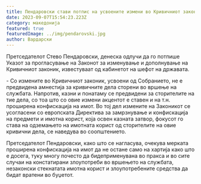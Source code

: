 ```yaml
---
title: Пендаровски стави потпис на усвоените измени во Кривичниот законик
date: 2023-09-07T15:54:23.223Z
category: македонија
featured: true
featuredImage: ../img/pendarovski.jpg
author: Вардарски
---
```

<!--StartFragment-->

Претседателот Стево Пендаровски, денеска одлучи да го потпише Указот за прогласување на Законот за изменување и дополнување на Кривичниот законик, известуваат од кабинетот на шефот на државата. 

\- Со измените во Кривичниот законик, усвоени од Собранието, не е предвидена амнестија за кривичните дела сторени во вршење на службата. Напротив, казни и понатаму се предвидени за сторителите на тие дела, со тоа што со овие измени акцентот е ставен и на т.н. проширена конфискација на имот. Во тој дел измените на Законикот се усогласени со eвропската Директива за замрзнување и конфискација на предмети и имотна корист, која освен казната затвор, фокусот го става на одземањето на имотната корист од сторителите на овие кривични дела, се наведува во соопштението.

Претседателот Пендаровски, како што се нагласува, очекува мерката проширена конфискација на имот да не остане само на хартија како што е досега, туку многу почесто да бидеприменувана во пракса и во сите случаи на констатирани злоупотреби во вршењето на службата, незаконски стекнатата имотна корист и злоупотребените средства да бидат вратени во буџетот.

<!--EndFragment-->